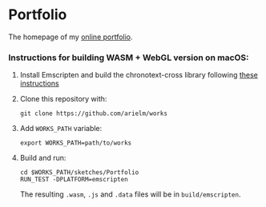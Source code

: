 # Portfolio

The homepage of my [online portfolio](https://arielmalka.com).

### Instructions for building WASM + WebGL version on macOS:

1. Install Emscripten and build the chronotext-cross library following [these instructions](https://arielm.github.io/cross-blog/2022/10/06/running-in-the-browser.html)

2. Clone this repository with:
   ```
   git clone https://github.com/arielm/works
   ```

3. Add `WORKS_PATH` variable:
   ```
   export WORKS_PATH=path/to/works
   ```

4. Build and run:
   ```
   cd $WORKS_PATH/sketches/Portfolio
   RUN_TEST -DPLATFORM=emscripten
   ```
   
   The resulting `.wasm`, `.js` and `.data` files will be in `build/emscripten`.
